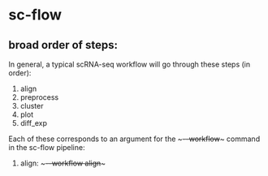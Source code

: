 # sc-flow

## broad order of steps:

In general, a typical scRNA-seq workflow will go through these steps (in order):
1. align
2. preprocess
3. cluster
4. plot
5. diff\_exp

Each of these corresponds to an argument for the ~~~--workflow~~~ command in the sc-flow pipeline:
1. align: ~~~--workflow align~~~
